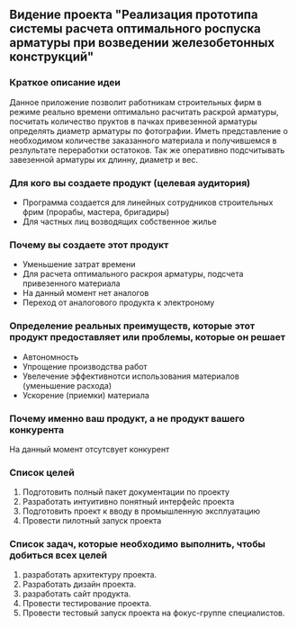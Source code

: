 ## Видение проекта "Реализация прототипа системы расчета оптимального роспуска арматуры при возведении железобетонных конструкций"

### Краткое описание идеи 
Данное приложение позволит работникам строительных фирм в режиме реально времени
оптимально расчитать раскрой арматуры, посчитать количество пруктов в пачках привезенной арматуры
определять диаметр арматуры по фотографии. Иметь представление о необходимом количестве заказанного материала
и получившемся в резлультате переработки остатоков. Так же оперативно подсчитывать завезенной арматуры их длинну, диаметр и вес.

### Для кого вы создаете продукт (целевая аудитория) 
- Программа создается для линейных сотрудников строительных фрим (прорабы, мастера, бригадиры) 
- Для частных лиц возводящих собственное жилье

### Почему вы создаете этот продукт
- Уменьшение затрат времени
- Для расчета оптимального раскроя арматуры, подсчета привезенного материала
- На данный момент нет аналогов
- Переход от аналогового продукта к электроному

### Определение реальных преимуществ, которые этот продукт предоставляет или проблемы, которые он решает 
- Автономность 
- Упрощение производства работ 
- Увелечение эффективнотси использования материалов (уменьшение расхода) 
- Ускорение (приемки) материала 

### Почему именно ваш продукт, а не продукт вашего конкурента 
На данный момент отсутсвует конкурент

### Список целей 
1.	Подготовить полный пакет документации по проекту 
2.	Разработать интуитивно понятный интерфейс проекта 
3.	Подготовить проект к вводу в промышленную эксплуатацию 
4.	Провести пилотный запуск проекта 

### Список задач, которые необходимо выполнить, чтобы добиться всех целей 
1.	разработать архитектуру проекта. 
2.	Разработать дизайн проекта. 
3. разработать сайт продукта. 
4. Провести тестирование проекта. 
5. Провести тестовый запуск проекта на фокус-группе специалистов. 
